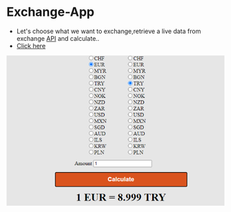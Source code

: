 # Exchange-App
- Let's choose what we want to exchange,retrieve a live data from exchange [API](https://exchangeratesapi.io/) and calculate..
- [Click here](https://aslikasap.github.io/Simple-Exchange-App/)

![ExchangeApp](./exchangeApp.png)
